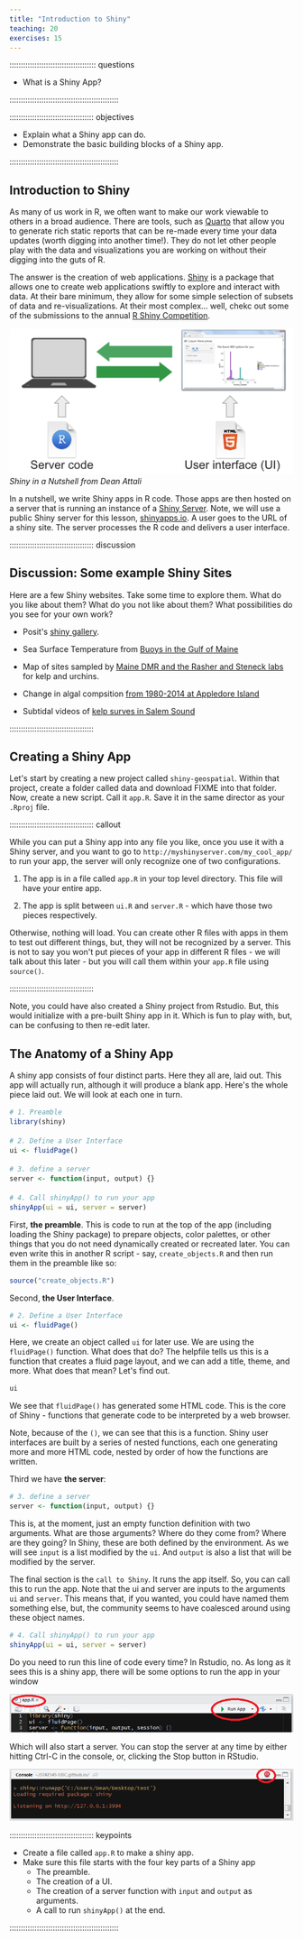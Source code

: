 ```yaml
---
title: "Introduction to Shiny"
teaching: 20
exercises: 15
---
```




:::::::::::::::::::::::::::::::::::::: questions 

- What is a Shiny App?

::::::::::::::::::::::::::::::::::::::::::::::::

::::::::::::::::::::::::::::::::::::: objectives

- Explain what a Shiny app can do.
- Demonstrate the basic building blocks of a Shiny app.

::::::::::::::::::::::::::::::::::::::::::::::::

## Introduction to Shiny

As many of us work in R, we often want to make our work viewable to others in 
a broad audience. There are tools, such as [Quarto](https://quarto.org/) 
that allow you to generate rich static reports that can be re-made every time
your data updates (worth digging into another time!). They do not let other 
people play with the data and visualizations you are working on without their
digging into the guts of R.

The answer is the creation of web applications. [Shiny](https://shiny.posit.co/)
is a package that allows one to create web applications swiftly to explore and
interact with data. At their bare minimum, they allow for some simple selection
of subsets of data and re-visualizations. At their most complex... well, chekc
out some of the submissions to the annual [R Shiny Competition](https://posit.co/blog/winners-of-the-3rd-annual-shiny-contest/).

![Shiny in a Nutshell from Dean Attali](fig/shiny_in_a_nutshell_attali.png)
*Shiny in a Nutshell from Dean Attali*


In a nutshell, we write Shiny apps in R code. Those apps are then hosted on a 
server that is running an instance of a [Shiny Server](https://posit.co/products/open-source/shinyserver/). Note, we will use
a public Shiny server for this lesson, [shinyapps.io](https://shinyapps.io/).
A user goes to the URL of a shiny site. The server processes the R code and 
delivers a user interface.

::::::::::::::::::::::::::::::::::::: discussion

## Discussion: Some example Shiny Sites

Here are a few Shiny websites. Take some time to explore them. What do you
like about them? What do you not like about them? What possibilities do you see 
for your own work?

- Posit's [shiny gallery](https://shiny.posit.co/r/gallery/). 

- Sea Surface Temperature from [Buoys in the Gulf of Maine](https://shiny.umb.edu/shiny/users/jarrett.byrnes/gom_buoy_sst_timeseries_app/)


- Map of sites sampled by [Maine DMR and the Rasher and Steneck labs](https://shiny.umb.edu/shiny/users/jarrett.byrnes/gom_kelp_sampling/) for kelp and urchins. 

- Change in algal compsition [from 1980-2014 at Appledore Island](https://shiny.umb.edu/shiny/users/jarrett.byrnes/borror_algae_maps_shiny/)

- Subtidal videos of [kelp surves in Salem Sound](https://shiny.umb.edu/shiny/users/jarrett.byrnes/murep_dropcam/)

:::::::::::::::::::::::::::::::::::::

## Creating a Shiny App

Let's start by creating a new project called `shiny-geospatial`. Within that
project, create a folder called data and download FIXME into that folder. Now,
create a new script. Call it `app.R`. Save it in the same director as your 
`.Rproj` file.

::::::::::::::::::::::::::::::::::::: callout

While you can put a Shiny app into any file you like, once you use it with a 
Shiny server, and you want to go to `http://myshinyserver.com/my_cool_app/`
to run your app, the server will only recognize one of two configurations.

1) The app is in a file called `app.R` in your top level directory. This file 
will have your entire app.

2) The app is split between `ui.R` and `server.R` - which have those two pieces
respectively.

Otherwise, nothing will load. You can create other R files with apps in them to
test out different things, but, they will not be recognized by a server. This
is not to say you won't put pieces of your app in different R files - we will
talk about this later - but you will call them within your `app.R` file using 
`source()`.

::::::::::::::::::::::::::::::::::::: 

Note, you could have also created a Shiny project from Rstudio. But, this would
initialize with a pre-built Shiny app in it. Which is fun to play with, but, 
can be confusing to then re-edit later.

## The Anatomy of a Shiny App

A shiny app consists of four distinct parts. Here they all are, laid out. This
app will actually run, although it will produce a blank app. Here's the whole 
piece laid out. We will look at each one in turn.


```r
# 1. Preamble
library(shiny)

# 2. Define a User Interface
ui <- fluidPage()

# 3. define a server
server <- function(input, output) {}

# 4. Call shinyApp() to run your app
shinyApp(ui = ui, server = server)
```

First, **the preamble**. This is code to run at the top of the app (including
loading the Shiny package) to prepare objects, color palettes, or other things
that you do not need dynamically created or recreated later. You can even
write this in another R script - say, `create_objects.R` and then run them in 
the preamble like so:


```r
source("create_objects.R")
```

Second, **the User Interface**.


```r
# 2. Define a User Interface
ui <- fluidPage()
```

Here, we create an object called `ui` for later use. We are using the
`fluidPage()` function. What does that do? The helpfile tells us this is a 
function that creates a fluid page layout, and we can add a title, theme, and 
more. What does that mean? Let's find out.


```r
ui
```

We see that `fluidPage()` has generated some HTML code. This is the core of 
Shiny - functions that generate code to be interpreted by a web browser.

Note, because of the `()`, we can see that this is a function. Shiny user 
interfaces are built by a series of nested functions, each one generating more 
and more HTML code, nested by order of how the functions are written.

Third we have **the server**:


```r
# 3. define a server
server <- function(input, output) {}
```

This is, at the moment, just an empty function definition with two arguments.
What are those arguments? Where do they come from? Where are they going? In 
Shiny, these are both defined by the environment. As we will see `input` is a
list modified by the `ui`. And `output` is also a list that will be modified by
the server.

The final section is the `call to Shiny`. It runs the app itself. So, you can
call this to run the app. Note that the ui and server are inputs to the arguments
`ui` and `server`. This means that, if you wanted, you could have named them 
something else, but, the community seems to have coalesced around using these
object names.


```r
# 4. Call shinyApp() to run your app
shinyApp(ui = ui, server = server)
```

Do you need to run this line of code every time? In Rstudio, no. As long as it
sees this is a shiny app, there will be some options to run the app in your 
window

![click to run a shiny app](fig/shiny-runapp.png)

Which will also start a server. You can stop the server at any time by either
hitting Ctrl-C in the console, or, clicking the Stop button in RStudio.

![stop a shiny app in Rstudio](fig/shiny-stopapp.png)



::::::::::::::::::::::::::::::::::::: keypoints 

- Create a file called `app.R` to make a shiny app.
- Make sure this file starts with the four key parts of a Shiny app
     - The preamble.  
     - The creation of a UI.  
     - The creation of a server function with `input` and `output` as arguments.  
     - A call to run `shinyApp()` at the end.
     
::::::::::::::::::::::::::::::::::::::::::::::::
